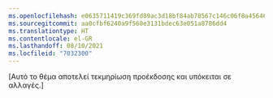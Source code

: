 ```yaml
---
ms.openlocfilehash: e0635711419c369fd89ac3d18bf84ab78567c146c06f8a456462608c170bca39
ms.sourcegitcommit: aa0cfbf6240a9f560e3131bdec63e051a8786dd4
ms.translationtype: HT
ms.contentlocale: el-GR
ms.lasthandoff: 08/10/2021
ms.locfileid: "7032300"
---
```


[Αυτό το θέμα αποτελεί τεκμηρίωση προέκδοσης και υπόκειται σε αλλαγές.]
